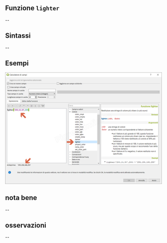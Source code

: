 ## Funzione `lighter`

--

## Sintassi

--

## Esempi

<img src="/img/colore/lighter/lighter1.png">

## nota bene

--

## osservazioni

--